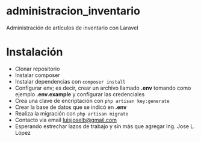 # administracion_inventario
 Administración de artículos de inventario con Laravel
# Instalación
* Clonar repositorio
* Instalar composer
* Instalar dependencias con `composer install`
* Configurar env; es decir, crear un archivo llamado **.env** tomando como ejemplo **.env.example** y configurar las credenciales
* Crea una clave de encriptación con `php artisan key:generate`
* Crear la base de datos que se indicó en **.env**
* Realiza la migración con `php artisan migrate`
* Contacto via email luisjoselb@gmail.com
* Esperando estrechar lazos de trabajo  y sin más que agregar Ing. Jose L. López
